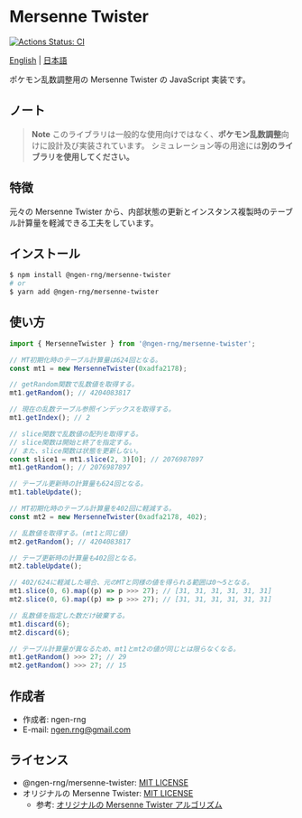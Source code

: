 # Mersenne Twister

[![Actions Status: CI](https://github.com/ngen-rng/mersenne-twister/workflows/CI/badge.svg)](https://github.com/ngen-rng/mersenne-twister/actions?query=workflow%3A"CI")

[English](./README.md) | [日本語](./README.ja.md)

ポケモン乱数調整用の Mersenne Twister の JavaScript 実装です。

## ノート

> **Note**
> このライブラリは一般的な使用向けではなく、**ポケモン乱数調整**向けに設計及び実装されています。
> シミュレーション等の用途には**別のライブラリを使用してください。**

## 特徴

元々の Mersenne Twister から、内部状態の更新とインスタンス複製時のテーブル計算量を軽減できる工夫をしています。

## インストール

```bash
$ npm install @ngen-rng/mersenne-twister
# or
$ yarn add @ngen-rng/mersenne-twister
```

## 使い方

```js
import { MersenneTwister } from '@ngen-rng/mersenne-twister';

// MT初期化時のテーブル計算量は624回となる。
const mt1 = new MersenneTwister(0xadfa2178);

// getRandom関数で乱数値を取得する。
mt1.getRandom(); // 4204083817

// 現在の乱数テーブル参照インデックスを取得する。
mt1.getIndex(); // 2

// slice関数で乱数値の配列を取得する。
// slice関数は開始と終了を指定する。
// また、slice関数は状態を更新しない。
const slice1 = mt1.slice(2, 3)[0]; // 2076987897
mt1.getRandom(); // 2076987897

// テーブル更新時の計算量も624回となる。
mt1.tableUpdate();

// MT初期化時のテーブル計算量を402回に軽減する。
const mt2 = new MersenneTwister(0xadfa2178, 402);

// 乱数値を取得する。(mt1と同じ値)
mt2.getRandom(); // 4204083817

// テーブ更新時の計算量も402回となる。
mt2.tableUpdate();

// 402/624に軽減した場合、元のMTと同様の値を得られる範囲は0～5となる。
mt1.slice(0, 6).map((p) => p >>> 27); // [31, 31, 31, 31, 31, 31]
mt2.slice(0, 6).map((p) => p >>> 27); // [31, 31, 31, 31, 31, 31]

// 乱数値を指定した数だけ破棄する。
mt1.discard(6);
mt2.discard(6);

// テーブル計算量が異なるため、mt1とmt2の値が同じとは限らなくなる。
mt1.getRandom() >>> 27; // 29
mt2.getRandom() >>> 27; // 15
```

## 作成者

- 作成者: ngen-rng
- E-mail: ngen.rng@gmail.com

## ライセンス

- @ngen-rng/mersenne-twister: [MIT LICENSE](./LICENSE)
- オリジナルの Mersenne Twister: [MIT LICENSE](./LICENSE_MT)
  - 参考: [オリジナルの Mersenne Twister アルゴリズム](http://www.math.sci.hiroshima-u.ac.jp/m-mat/MT/mt.html 'Mersenne Twister Home Page')
